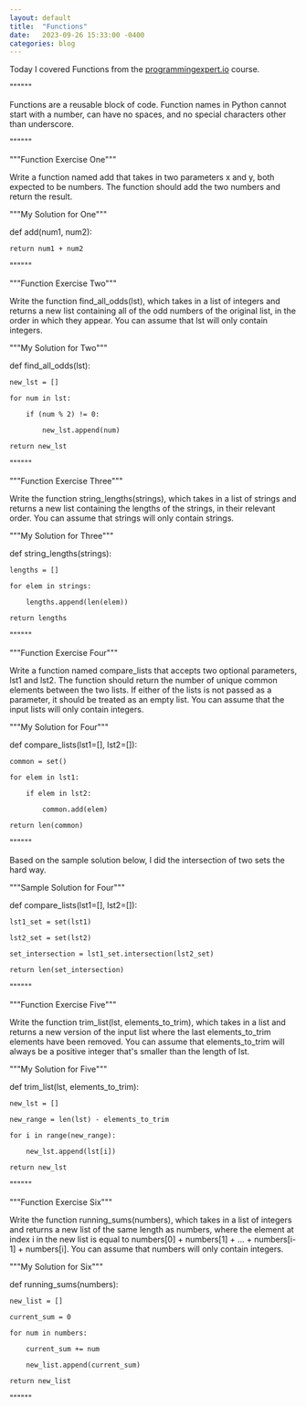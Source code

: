 ```yaml
---
layout: default
title:  "Functions"
date:   2023-09-26 15:33:00 -0400
categories: blog
---
```

Today I covered Functions from the [programmingexpert.io][course-site] course.

""""""

Functions are a reusable block of code. Function names in Python cannot start with a number, can have no spaces, and no special characters other than underscore.

""""""

"""Function Exercise One"""

Write a function named add that takes in two parameters x and y, both expected to be numbers. The function should add the two numbers and return the result.

"""My Solution for One"""

def add(num1, num2):

    return num1 + num2

""""""

"""Function Exercise Two"""

Write the function find_all_odds(lst), which takes in a list of integers and returns a new list containing all of the odd numbers of the original list, in the order in which they appear. You can assume that lst will only contain integers.

"""My Solution for Two"""

def find_all_odds(lst):

    new_lst = []

    for num in lst:

        if (num % 2) != 0:

            new_lst.append(num)
    
    return new_lst

""""""

"""Function Exercise Three"""

Write the function string_lengths(strings), which takes in a list of strings and returns a new list containing the lengths of the strings, in their relevant order. You can assume that strings will only contain strings.

"""My Solution for Three"""

def string_lengths(strings):

    lengths = []

    for elem in strings:

        lengths.append(len(elem))
        
    return lengths

""""""

"""Function Exercise Four"""

Write a function named compare_lists that accepts two optional parameters, lst1 and lst2. The function should return the number of unique common elements between the two lists. If either of the lists is not passed as a parameter, it should be treated as an empty list. You can assume that the input lists will only contain integers.

"""My Solution for Four"""

def compare_lists(lst1=[], lst2=[]):

    common = set()

    for elem in lst1:

        if elem in lst2:

            common.add(elem)

    return len(common)

""""""

Based on the sample solution below, I did the intersection of two sets the hard way.

"""Sample Solution for Four"""

def compare_lists(lst1=[], lst2=[]):

    lst1_set = set(lst1)

    lst2_set = set(lst2)

    set_intersection = lst1_set.intersection(lst2_set)

    return len(set_intersection)

""""""

"""Function Exercise Five"""

Write the function trim_list(lst, elements_to_trim), which takes in a list and returns a new version of the input list where the last elements_to_trim elements have been removed. You can assume that elements_to_trim will always be a positive integer that's smaller than the length of lst.

"""My Solution for Five"""

def trim_list(lst, elements_to_trim):

    new_lst = []

    new_range = len(lst) - elements_to_trim

    for i in range(new_range):

        new_lst.append(lst[i])

    return new_lst

""""""

"""Function Exercise Six"""

Write the function running_sums(numbers), which takes in a list of integers and returns a new list of the same length as numbers, where the element at index i in the new list is equal to numbers[0] + numbers[1] + ... + numbers[i-1] + numbers[i]. You can assume that numbers will only contain integers.

"""My Solution for Six"""

def running_sums(numbers):

    new_list = []

    current_sum = 0

    for num in numbers:

        current_sum += num

        new_list.append(current_sum)

    return new_list

""""""

[course-site]: https://www.programmingexpert.io/index